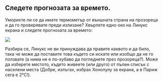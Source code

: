 <?php require("../../entete.php"); ?> <?php require("../../base.php"); ?>

<div id="corps">

<h2>Следете прогнозата за времето.</h2>

<p>Уморихте ли се да имате термометър от външната страна на прозореца и да го проверявате преди излизане? Хвърлете едно око на Линукс екрана и следете прогнозата за времето:</p>

<img src="Images/weather.png" />

<p>Разбира се, Линукс не ви принуждава да правите каквото и да било, така че може да поставите това където си искате или изобщо да не го ползвате (а нима не е по-хубаво да погледнете през прозореца?). Може да изберете мястото, където живеете (или друго) от пълен списък с населени места (Добре, излъгах, избрах Хонолулу за екрана, а в Париж сега е 2°C!).</p>

</div>


